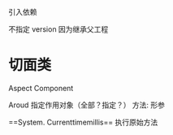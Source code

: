 引入依赖

不指定 version 因为继承父工程



# 切面类

Aspect
Component

Aroud 指定作用对象（全部？指定？）
方法: 形参



==System. Currenttimemillis==
执行原始方法

